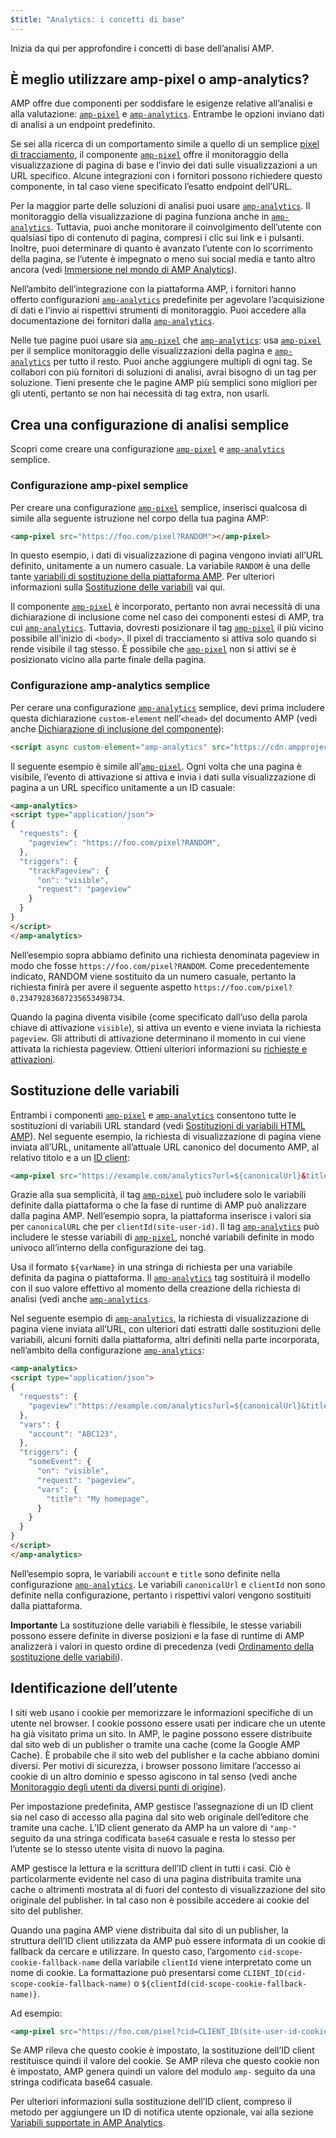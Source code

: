 ```yaml
---
$title: "Analytics: i concetti di base"
---
```


Inizia da qui per approfondire i concetti di base dell’analisi AMP.

## È meglio utilizzare amp-pixel o amp-analytics? <a name="use-amp-pixel-or-amp-analytics"></a>

AMP offre due componenti per soddisfare le esigenze relative all’analisi e alla valutazione:
[`amp-pixel`](../../../../documentation/components/reference/amp-pixel.md) e
[`amp-analytics`](../../../../documentation/components/reference/amp-analytics.md).
Entrambe le opzioni inviano dati di analisi a un endpoint predefinito.

Se sei alla ricerca di un comportamento simile a quello di un semplice
[pixel di tracciamento](https://en.wikipedia.org/wiki/Web_beacon#Implementation),
il componente [`amp-pixel`](../../../../documentation/components/reference/amp-pixel.md) offre il monitoraggio della visualizzazione di pagina di base
e l’invio dei dati sulle visualizzazioni a un URL specifico.
Alcune integrazioni con i fornitori possono richiedere questo componente,
in tal caso viene specificato l’esatto endpoint dell’URL.

Per la maggior parte delle soluzioni di analisi puoi usare [`amp-analytics`](../../../../documentation/components/reference/amp-analytics.md).
Il monitoraggio della visualizzazione di pagina funziona anche in [`amp-analytics`](../../../../documentation/components/reference/amp-analytics.md).
Tuttavia, puoi anche monitorare il coinvolgimento dell’utente con qualsiasi tipo di contenuto di pagina,
compresi i clic sui link e i pulsanti.
Inoltre, puoi determinare di quanto è avanzato l’utente con lo scorrimento della pagina,
se l’utente è impegnato o meno sui social media e tanto altro ancora
(vedi
[Immersione nel mondo di AMP Analytics](deep_dive_analytics.md)).

Nell’ambito dell’integrazione con la piattaforma AMP,
i fornitori hanno offerto configurazioni [`amp-analytics`](../../../../documentation/components/reference/amp-analytics.md) predefinite
per agevolare l’acquisizione di dati e l’invio ai rispettivi strumenti di monitoraggio.
Puoi accedere alla documentazione dei fornitori dalla
[`amp-analytics`](../../../../documentation/components/reference/amp-analytics.md).

Nelle tue pagine puoi usare sia [`amp-pixel`](../../../../documentation/components/reference/amp-pixel.md) che [`amp-analytics`](../../../../documentation/components/reference/amp-analytics.md):
usa [`amp-pixel`](../../../../documentation/components/reference/amp-pixel.md) per il semplice monitoraggio delle visualizzazioni della pagina
e [`amp-analytics`](../../../../documentation/components/reference/amp-analytics.md) per tutto il resto.
Puoi anche aggiungere multipli di ogni tag.
Se collabori con più fornitori di soluzioni di analisi,
avrai bisogno di un tag per soluzione.
Tieni presente che le pagine AMP più semplici sono migliori per gli utenti,
pertanto se non hai necessità di tag extra, non usarli.

## Crea una configurazione di analisi semplice

Scopri come creare una configurazione [`amp-pixel`](../../../../documentation/components/reference/amp-pixel.md) e [`amp-analytics`](../../../../documentation/components/reference/amp-analytics.md) semplice.

### Configurazione amp-pixel semplice

Per creare una configurazione [`amp-pixel`](../../../../documentation/components/reference/amp-pixel.md) semplice,
inserisci qualcosa di simile alla seguente istruzione nel corpo della tua pagina AMP:

```html
<amp-pixel src="https://foo.com/pixel?RANDOM"></amp-pixel>
```

In questo esempio,
i dati di visualizzazione di pagina vengono inviati all’URL definito, unitamente a un numero casuale.
La variabile `RANDOM` è una delle tante
[variabili di sostituzione della piattaforma AMP](https://github.com/ampproject/amphtml/blob/main/docs/spec/amp-var-substitutions.md).
Per ulteriori informazioni sulla
[Sostituzione delle variabili](analytics_basics.md#variable-substitution) vai qui.

Il componente [`amp-pixel`](../../../../documentation/components/reference/amp-pixel.md)
è incorporato,
pertanto non avrai necessità di una dichiarazione di inclusione come
nel caso dei componenti estesi di AMP, tra cui [`amp-analytics`](../../../../documentation/components/reference/amp-analytics.md).
Tuttavia, dovresti posizionare il tag [`amp-pixel`](../../../../documentation/components/reference/amp-pixel.md) il più vicino possibile
all’inizio di `<body>`.
Il pixel di tracciamento si attiva solo quando si rende visibile il tag stesso.
È possibile che [`amp-pixel`](../../../../documentation/components/reference/amp-pixel.md) non si attivi se è posizionato vicino
alla parte finale della pagina.

### Configurazione amp-analytics semplice

Per cerare una configurazione
[`amp-analytics`](../../../../documentation/components/reference/amp-analytics.md) semplice,
devi prima includere questa dichiarazione `custom-element`
nell’`<head>` del documento AMP (vedi anche
[Dichiarazione di inclusione del componente](../../../../documentation/components/index.html)):

```html
<script async custom-element="amp-analytics" src="https://cdn.ampproject.org/v0/amp-analytics-0.1.js"></script>
```

Il seguente esempio è simile all’[`amp-pixel`](../../../../documentation/components/reference/amp-pixel.md).
Ogni volta che una pagina è visibile,
l’evento di attivazione si attiva e
invia i dati sulla visualizzazione di pagina a un URL specifico unitamente a un ID casuale:

```html
<amp-analytics>
<script type="application/json">
{
  "requests": {
    "pageview": "https://foo.com/pixel?RANDOM",
  },
  "triggers": {
    "trackPageview": {
      "on": "visible",
      "request": "pageview"
    }
  }
}
</script>
</amp-analytics>
```

Nell’esempio sopra abbiamo definito una richiesta denominata pageview in modo che fosse `https://foo.com/pixel?RANDOM`. Come precedentemente indicato, RANDOM viene sostituito da un numero casuale, pertanto la richiesta finirà per avere il seguente aspetto `https://foo.com/pixel?0.23479283687235653498734`.

Quando la pagina diventa visibile
(come specificato dall’uso della parola chiave di attivazione `visible`),
si attiva un evento e viene inviata la richiesta `pageview`.
Gli attributi di attivazione determinano il momento in cui viene attivata la richiesta pageview.
Ottieni ulteriori informazioni su [richieste e attivazioni](deep_dive_analytics.md).

## Sostituzione delle variabili <a name="variable-substitution"></a>

Entrambi i componenti [`amp-pixel`](../../../../documentation/components/reference/amp-pixel.md) e [`amp-analytics`](../../../../documentation/components/reference/amp-analytics.md)
consentono tutte le sostituzioni di variabili URL standard (vedi
[Sostituzioni di variabili HTML AMP](https://github.com/ampproject/amphtml/blob/main/docs/spec/amp-var-substitutions.md)).
Nel seguente esempio,
la richiesta di visualizzazione di pagina viene inviata all’URL,
unitamente all’attuale URL canonico del documento AMP, al relativo titolo e a un [ID client](analytics_basics.md#user-identification):

```html
<amp-pixel src="https://example.com/analytics?url=${canonicalUrl}&title=${title}&clientId=${clientId(site-user-id)}"></amp-pixel>
```

Grazie alla sua semplicità,
il tag [`amp-pixel`](../../../../documentation/components/reference/amp-pixel.md) può includere solo le variabili definite dalla piattaforma
o che la fase di runtime di AMP può analizzare dalla pagina AMP.
Nell’esempio sopra,
la piattaforma inserisce i valori sia per
`canonicalURL` che per `clientId(site-user-id)`.
Il tag [`amp-analytics`](../../../../documentation/components/reference/amp-analytics.md) può includere le stesse variabili di [`amp-pixel`](../../../../documentation/components/reference/amp-pixel.md),
nonché variabili definite in modo univoco all’interno della configurazione dei tag.

Usa il formato `${varName}` in una stringa di richiesta per una variabile
definita da pagina o piattaforma.
Il [`amp-analytics`](../../../../documentation/components/reference/amp-analytics.md) tag sostituirà il modello con il suo valore effettivo
al momento della creazione della richiesta di analisi (vedi anche
[`amp-analytics`](../../../../documentation/components/reference/amp-analytics.md).

Nel seguente esempio di [`amp-analytics`](../../../../documentation/components/reference/amp-analytics.md),
la richiesta di visualizzazione di pagina viene inviata all’URL,
con ulteriori dati estratti dalle sostituzioni delle variabili,
alcuni forniti dalla piattaforma,
altri definiti nella parte incorporata,
nell’ambito della configurazione [`amp-analytics`](../../../../documentation/components/reference/amp-analytics.md):

```html
<amp-analytics>
<script type="application/json">
{
  "requests": {
    "pageview":"https://example.com/analytics?url=${canonicalUrl}&title=${title}&acct=${account}&clientId=${clientId(site-user-id)}",
  },
  "vars": {
    "account": "ABC123",
  },
  "triggers": {
    "someEvent": {
      "on": "visible",
      "request": "pageview",
      "vars": {
        "title": "My homepage",
      }
    }
  }
}
</script>
</amp-analytics>
```

Nell’esempio sopra,
le variabili `account` e `title` sono definite
nella configurazione [`amp-analytics`](../../../../documentation/components/reference/amp-analytics.md).
Le variabili `canonicalUrl` e `clientId` non sono definite nella configurazione,
pertanto i rispettivi valori vengono sostituiti dalla piattaforma.

**Importante** La sostituzione delle variabili è flessibile,
le stesse variabili possono essere definite in diverse posizioni
e la fase di runtime di AMP analizzerà i valori in questo ordine di precedenza
(vedi [Ordinamento della sostituzione delle variabili](deep_dive_analytics.md#variable-substitution-ordering)).

## Identificazione dell’utente <a name="user-identification"></a>

I siti web usano i cookie per memorizzare le informazioni specifiche di un utente nel browser.
I cookie possono essere usati per indicare che un utente ha già visitato prima un sito.
In AMP,
le pagine possono essere distribuite dal sito web di un publisher o tramite una cache
(come la Google AMP Cache).
È probabile che il sito web del publisher e la cache abbiano domini diversi.
Per motivi di sicurezza,
i browser possono limitare l’accesso ai cookie di un altro dominio e spesso agiscono in tal senso
(vedi anche
[Monitoraggio degli utenti da diversi punti di origine](https://github.com/ampproject/amphtml/blob/main/extensions/amp-analytics/cross-origin-tracking.md)).

Per impostazione predefinita,
AMP gestisce l’assegnazione di un ID client sia nel caso di accesso alla pagina dal sito web originale dell’editore che tramite una cache.
L’ID client generato da AMP ha un valore di `"amp-"`
seguito da una stringa codificata `base64` casuale e resta lo stesso
per l’utente se lo stesso utente visita di nuovo la pagina.

AMP gestisce la lettura e la scrittura dell’ID client in tutti i casi.
Ciò è particolarmente evidente nel caso di una pagina distribuita
tramite una cache o altrimenti mostrata al di fuori del contesto di visualizzazione
del sito originale del publisher.
In tal caso non è possibile accedere ai cookie del sito del publisher.

Quando una pagina AMP viene distribuita dal sito di un publisher,
la struttura dell’ID client utilizzata da AMP può essere informata di un cookie di fallback
da cercare e utilizzare.
In questo caso,
l’argomento `cid-scope-cookie-fallback-name` della variabile `clientId`
viene interpretato come un nome di cookie.
La formattazione può presentarsi come
`CLIENT_ID(cid-scope-cookie-fallback-name)` o
`${clientId(cid-scope-cookie-fallback-name)}`.

Ad esempio:

```html
<amp-pixel src="https://foo.com/pixel?cid=CLIENT_ID(site-user-id-cookie-fallback-name)"></amp-pixel>
```

Se AMP rileva che questo cookie è impostato,
la sostituzione dell’ID client restituisce quindi il valore del cookie.
Se AMP rileva che questo cookie non è impostato,
AMP genera quindi un valore del modulo `amp-` seguito
da una stringa codificata base64 casuale.

Per ulteriori informazioni sulla sostituzione dell’ID client,
compreso il metodo per aggiungere un ID di notifica utente opzionale, vai alla sezione
[Variabili supportate in AMP Analytics](https://github.com/ampproject/amphtml/blob/main/extensions/amp-analytics/analytics-vars.md).
